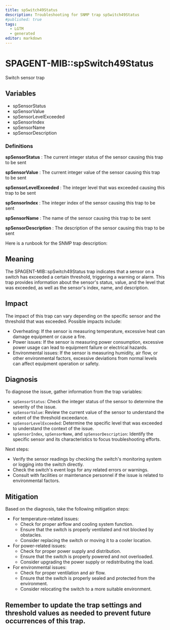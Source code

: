 ```yaml
---
title: spSwitch49Status
description: Troubleshooting for SNMP trap spSwitch49Status
#published: true
tags:
  - LGTM
  - generated
editor: markdown
---
```


# SPAGENT-MIB::spSwitch49Status 

Switch sensor trap 


## Variables


  - spSensorStatus
  - spSensorValue
  - spSensorLevelExceeded
  - spSensorIndex
  - spSensorName
  - spSensorDescription 

### Definitions 


**spSensorStatus** 
: The current integer status of the sensor causing this trap to be sent 

**spSensorValue** 
: The current integer value of the sensor causing this trap to be sent 

**spSensorLevelExceeded** 
: The integer level that was exceeded causing this trap to be sent 

**spSensorIndex** 
: The integer index of the sensor causing this trap to be sent 

**spSensorName** 
: The name of the sensor causing this trap to be sent 

**spSensorDescription** 
: The description of the sensor causing this trap to be sent 


Here is a runbook for the SNMP trap description:

## Meaning

The SPAGENT-MIB::spSwitch49Status trap indicates that a sensor on a switch has exceeded a certain threshold, triggering a warning or alarm. This trap provides information about the sensor's status, value, and the level that was exceeded, as well as the sensor's index, name, and description.

## Impact

The impact of this trap can vary depending on the specific sensor and the threshold that was exceeded. Possible impacts include:

* Overheating: If the sensor is measuring temperature, excessive heat can damage equipment or cause a fire.
* Power issues: If the sensor is measuring power consumption, excessive power usage can lead to equipment failure or electrical hazards.
* Environmental issues: If the sensor is measuring humidity, air flow, or other environmental factors, excessive deviations from normal levels can affect equipment operation or safety.

## Diagnosis

To diagnose the issue, gather information from the trap variables:

* `spSensorStatus`: Check the integer status of the sensor to determine the severity of the issue.
* `spSensorValue`: Review the current value of the sensor to understand the extent of the threshold exceedance.
* `spSensorLevelExceeded`: Determine the specific level that was exceeded to understand the context of the issue.
* `spSensorIndex`, `spSensorName`, and `spSensorDescription`: Identify the specific sensor and its characteristics to focus troubleshooting efforts.

Next steps:

* Verify the sensor readings by checking the switch's monitoring system or logging into the switch directly.
* Check the switch's event logs for any related errors or warnings.
* Consult with facilities or maintenance personnel if the issue is related to environmental factors.

## Mitigation

Based on the diagnosis, take the following mitigation steps:

* For temperature-related issues:
	+ Check for proper airflow and cooling system function.
	+ Ensure that the switch is properly ventilated and not blocked by obstacles.
	+ Consider replacing the switch or moving it to a cooler location.
* For power-related issues:
	+ Check for proper power supply and distribution.
	+ Ensure that the switch is properly powered and not overloaded.
	+ Consider upgrading the power supply or redistributing the load.
* For environmental issues:
	+ Check for proper ventilation and air flow.
	+ Ensure that the switch is properly sealed and protected from the environment.
	+ Consider relocating the switch to a more suitable environment.

Remember to update the trap settings and threshold values as needed to prevent future occurrences of this trap.
---





